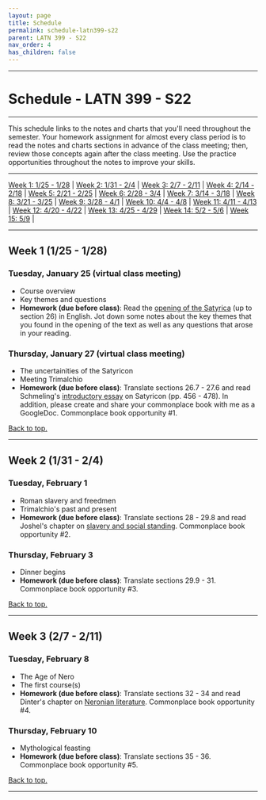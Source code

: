 ```yaml
---
layout: page
title: Schedule
permalink: schedule-latn399-s22
parent: LATN 399 - S22
nav_order: 4
has_children: false
---
```

***

# Schedule - LATN 399 - S22

***

This schedule links  to the notes and charts that you'll need throughout the semester. Your homework assignment for almost every class period is to read the notes and charts sections in advance of the class meeting; then, review those concepts again after the class meeting. Use the practice opportunities throughout the notes to improve your skills.

***

[Week 1: 1/25 - 1/28](#week-1) \| [Week 2: 1/31 - 2/4](#week-2) \| [Week 3: 2/7 - 2/11](#week-3) \|
[Week 4: 2/14 - 2/18](#week-4) \| [Week 5: 2/21 - 2/25](#week-5) \| [Week 6: 2/28 - 3/4](#week-6) \|
[Week 7: 3/14 - 3/18](#week-7) \| [Week 8: 3/21 - 3/25](#week-8) \| [Week 9: 3/28 - 4/1](#week-9) \|
[Week 10: 4/4 - 4/8](#week-10) \| [Week 11: 4/11 - 4/13](#week-11) \| [Week 12: 4/20 - 4/22](#week-12) \|
[Week 13: 4/25 - 4/29](#week-13) \| [Week 14: 5/2 - 5/6](#week-14) \| [Week 15: 5/9](#week-15) \|

***

## Week 1 (1/25 - 1/28)

### Tuesday, January 25 (virtual class meeting)
- Course overview
- Key themes and questions
- **Homework (due before class)**: Read the [opening of the Satyrica](https://www.poetryintranslation.com/PITBR/Latin/PetroniusSatyriconPartI.php) (up to section 26) in English. Jot down some notes about the key themes that you found in the opening of the text as well as any questions that arose in your reading.

### Thursday, January 27 (virtual class meeting)
- The uncertainities of the Satyricon
- Meeting Trimalchio 
- **Homework (due before class)**: Translate sections 26.7 - 27.6 and read Schmeling's [introductory essay](https://drive.google.com/file/d/1W_e8shQdZrIkm7ENnOgXWo8K9j27GWol/view?usp=sharing) on Satyricon (pp. 456 - 478). In addition, please create and share your commonplace book with me as a GoogleDoc. Commonplace book opportunity #1.

[Back to top.](#top)

***

## Week 2 (1/31 - 2/4)

### Tuesday, February 1
- Roman slavery and freedmen
- Trimalchio's past and present
- **Homework (due before class)**: Translate sections 28 - 29.8 and read Joshel's chapter on [slavery and social standing](https://drive.google.com/file/d/1PBHA-ASWpfCJwLUXQ0o5QSi6zKVtznue/view?usp=sharing). Commonplace book opportunity #2.

### Thursday, February 3
- Dinner begins
- **Homework (due before class)**: Translate sections 29.9 - 31. Commonplace book opportunity #3.

[Back to top.](#top)

***

## Week 3 (2/7 - 2/11)

### Tuesday, February 8
- The Age of Nero
- The first course(s)
- **Homework (due before class)**: Translate sections 32 - 34 and read Dinter's chapter on [Neronian literature](https://drive.google.com/file/d/1xuMt9xRSS_y9NDm-eoBiEHadq_Z10hAt/view?usp=sharing). Commonplace book opportunity #4.

### Thursday, February 10
- Mythological feasting
- **Homework (due before class)**: Translate sections 35 - 36. Commonplace book opportunity #5.

[Back to top.](#top)

***
